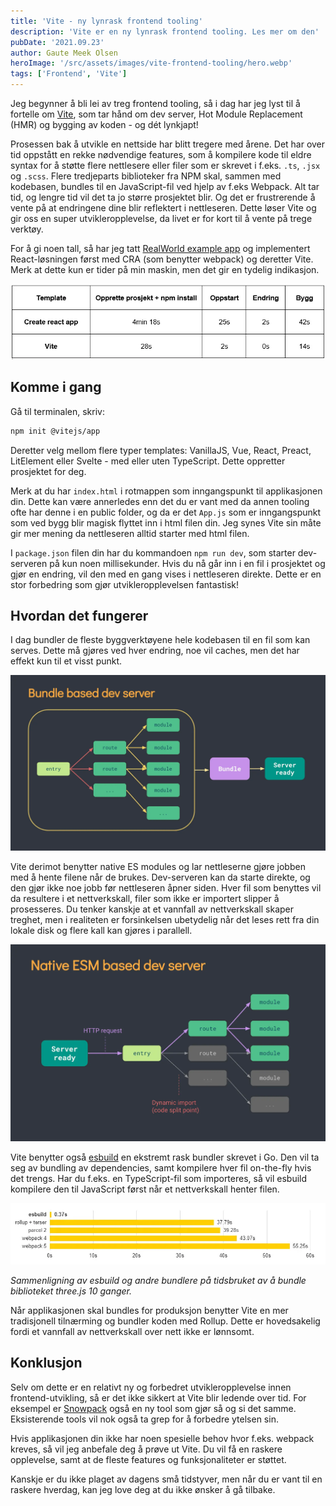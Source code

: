 ```yaml
---
title: 'Vite - ny lynrask frontend tooling'
description: 'Vite er en ny lynrask frontend tooling. Les mer om den'
pubDate: '2021.09.23'
author: Gaute Meek Olsen
heroImage: '/src/assets/images/vite-frontend-tooling/hero.webp'
tags: ['Frontend', 'Vite']
---
```


Jeg begynner å bli lei av treg frontend tooling, så i dag har jeg lyst til å fortelle om [Vite](https://vitejs.dev/), som tar hånd om dev server, Hot Module Replacement (HMR) og bygging av koden - og dét lynkjapt!

Prosessen bak å utvikle en nettside har blitt tregere med årene. Det har over tid oppstått en rekke nødvendige features, som å kompilere kode til eldre syntax for å støtte flere nettlesere eller filer som er skrevet i f.eks. `.ts`, `.jsx` og `.scss`. Flere tredjeparts biblioteker fra NPM skal, sammen med kodebasen, bundles til en JavaScript-fil ved hjelp av f.eks Webpack. Alt tar tid, og lengre tid vil det ta jo større prosjektet blir. Og det er frustrerende å vente på at endringene dine blir reflektert i nettleseren. Dette løser Vite og gir oss en super utvikleropplevelse, da livet er for kort til å vente på trege verktøy.

For å gi noen tall, så har jeg tatt [RealWorld example app](https://codebase.show/projects/realworld) og implementert React-løsningen først med CRA (som benytter webpack) og deretter Vite. Merk at dette kun er tider på min maskin, men det gir en tydelig indikasjon.

![Sammenligningstabell](../../assets/images/vite-frontend-tooling/tabell.webp)

## Komme i gang

Gå til terminalen, skriv:

```sh
npm init @vitejs/app
```

Deretter velg mellom flere typer templates: VanillaJS, Vue, React, Preact, LitElement eller Svelte - med eller uten TypeScript. Dette oppretter prosjektet for deg.

Merk at du har `index.html` i rotmappen som inngangspunkt til applikasjonen din. Dette kan være annerledes enn det du er vant med da annen tooling ofte har denne i en public folder, og da er det `App.js` som er inngangspunkt som ved bygg blir magisk flyttet inn i html filen din. Jeg synes Vite sin måte gir mer mening da nettleseren alltid starter med html filen.

I `package.json` filen din har du kommandoen `npm run dev`, som starter dev-serveren på kun noen millisekunder. Hvis du nå går inn i en fil i prosjektet og gjør en endring, vil den med en gang vises i nettleseren direkte. Dette er en stor forbedring som gjør utvikleropplevelsen fantastisk!

## Hvordan det fungerer

I dag bundler de fleste byggverktøyene hele kodebasen til en fil som kan serves. Dette må gjøres ved hver endring, noe vil caches, men det har effekt kun til et visst punkt.

![Demo av en bundlebasert dev server](../../assets/images/vite-frontend-tooling/bundle-dev-server.webp)

Vite derimot benytter native ES modules og lar nettleserne gjøre jobben med å hente filene når de brukes. Dev-serveren kan da starte direkte, og den gjør ikke noe jobb før nettleseren åpner siden. Hver fil som benyttes vil da resultere i et nettverkskall, filer som ikke er importert slipper å prosesseres. Du tenker kanskje at et vannfall av nettverkskall skaper treghet, men i realiteten er forsinkelsen ubetydelig når det leses rett fra din lokale disk og flere kall kan gjøres i parallell.

![Demo av en ESM dev server](../../assets/images/vite-frontend-tooling/esm-dev-server.webp)

Vite benytter også [esbuild](https://esbuild.github.io/) en ekstremt rask bundler skrevet i Go. Den vil ta seg av bundling av dependencies, samt kompilere hver fil on-the-fly hvis det trengs. Har du f.eks. en TypeScript-fil som importeres, så vil esbuild kompilere den til JavaScript først når et nettverkskall henter filen.

![Sammenligning av esbuild og konkurrenter](../../assets/images/vite-frontend-tooling/esbuild.webp)

*Sammenligning av esbuild og andre bundlere på tidsbruket av å bundle biblioteket three.js 10 ganger.*

Når applikasjonen skal bundles for produksjon benytter Vite en mer tradisjonell tilnærming og bundler koden med Rollup. Dette er hovedsakelig fordi et vannfall av nettverkskall over nett ikke er lønnsomt.

## Konklusjon

Selv om dette er en relativt ny og forbedret utvikleropplevelse innen frontend-utvikling, så er det ikke sikkert at Vite blir ledende over tid. For eksempel er [Snowpack](https://www.snowpack.dev/) også en ny tool som gjør så og si det samme. Eksisterende tools vil nok også ta grep for å forbedre ytelsen sin.

Hvis applikasjonen din ikke har noen spesielle behov hvor f.eks. webpack kreves, så vil jeg anbefale deg å prøve ut Vite. Du vil få en raskere opplevelse, samt at de fleste features og funksjonaliteter er støttet.

Kanskje er du ikke plaget av dagens små tidstyver, men når du er vant til en raskere hverdag, kan jeg love deg at du ikke ønsker å gå tilbake.